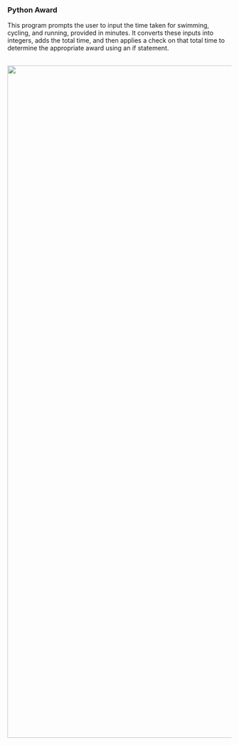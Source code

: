 ### Python Award

This program prompts the user to input the time taken for swimming, cycling, and running, provided in minutes. It converts these inputs into integers, adds the total time, and then applies a check on that total time to determine the appropriate award using an if statement.

<br> <img src="https://github.com/user-attachments/assets/133c559f-1c5a-4375-82f0-c58cf40a2fcd" width="1512" /> </br>
